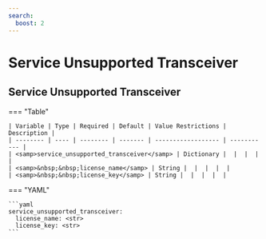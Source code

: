 ```yaml
---
search:
  boost: 2
---
```


# Service Unsupported Transceiver
## Service Unsupported Transceiver

=== "Table"


    | Variable | Type | Required | Default | Value Restrictions | Description |
    | -------- | ---- | -------- | ------- | ------------------ | ----------- |
    | <samp>service_unsupported_transceiver</samp> | Dictionary |  |  |  |  |
    | <samp>&nbsp;&nbsp;license_name</samp> | String |  |  |  |  |
    | <samp>&nbsp;&nbsp;license_key</samp> | String |  |  |  |  |

=== "YAML"

    ```yaml
    service_unsupported_transceiver:
      license_name: <str>
      license_key: <str>
    ```
